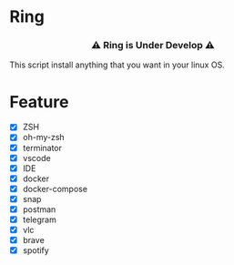 # Ring

<h3 align="center">⚠️ Ring is Under Develop ⚠️</h3>

This script install anything that you want in your linux OS.

# Feature

- [X] ZSH
- [X] oh-my-zsh
- [X] terminator
- [X] vscode
- [X] IDE
- [X] docker
- [X] docker-compose
- [X] snap
- [X] postman
- [X] telegram
- [X] vlc
- [X] brave
- [X] spotify
